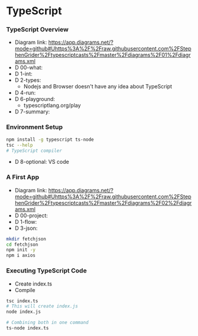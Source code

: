 # TypeScript

### TypeScript Overview
* Diagram link: https://app.diagrams.net/?mode=github#Uhttps%3A%2F%2Fraw.githubusercontent.com%2FStephenGrider%2Ftypescriptcasts%2Fmaster%2Fdiagrams%2F01%2Fdiagrams.xml
* D 00-what:
* D 1-int:
* D 2-types:
  * Nodejs and Browser doesn't have any idea about TypeScript
* D 4-run:
* D 6-playground:
  * typescriptlang.org/play
* D 7-summary:

### Environment Setup
```sh
npm install -g typescript ts-node
tsc --help
# TypeScript compiler
```
* D 8-optional: VS code

### A First App
* Diagram link: https://app.diagrams.net/?mode=github#Uhttps%3A%2F%2Fraw.githubusercontent.com%2FStephenGrider%2Ftypescriptcasts%2Fmaster%2Fdiagrams%2F02%2Fdiagrams.xml
* D 00-project:
* D 1-flow:
* D 3-json:
```sh
mkdir fetchjson
cd fetchjson
npm init -y
npm i axios
```

### Executing TypeScript Code
* Create index.ts
* Compile
```sh
tsc index.ts
# This will create index.js
node index.js

# Combining both in one command
ts-node index.ts
```